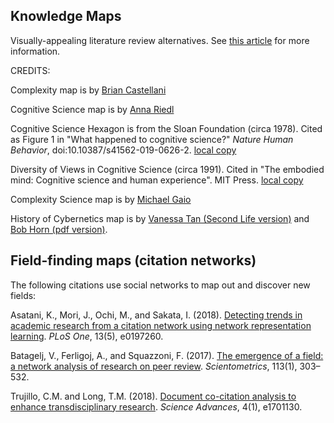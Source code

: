 ## Knowledge Maps

Visually-appealing literature review alternatives. See [this article](https://blogs.lse.ac.uk/impactofsocialsciences/2019/05/14/the-death-of-the-literature-review-and-the-rise-of-the-dynamic-knowledge-map/) for more information. 

CREDITS:

Complexity map is by [Brian Castellani](https://www.art-sciencefactory.com/briancastellani.html)

Cognitive Science map is by [Anna Riedl](http://www.riedlanna.com/cognitivesciencemap.html)

Cognitive Science Hexagon is from the Sloan Foundation (circa 1978). Cited as Figure 1 in "What happened to cognitive science?" _Nature Human Behavior_, doi:10.10387/s41562-019-0626-2. [local copy](https://github.com/Orthogonal-Research-Lab/Knowledge-Maps/blob/master/Cognitive%20Science/cogsci-hexagon.png)

Diversity of Views in Cognitive Science (circa 1991). Cited in "The embodied mind: Cognitive science and human experience". MIT Press. [local copy](https://github.com/Orthogonal-Research-Lab/Knowledge-Maps/blob/master/Cognitive%20Science/diversity-of-views-in-cogsci.png)

Complexity Science map is by [Michael Gaio](https://thehomunculus.wordpress.com/2009/12/07/cognitive-science-3d-mind-map/)

History of Cybernetics map is by [Vanessa Tan (Second Life version)](https://commons.wikimedia.org/wiki/File:History_of_Cybernetics_and_Systems_Science.jpg) and [Bob Horn (pdf version)](http://www.bobhorn.us/assets/uc-systems-science-historyv8--2006.pdf).

## Field-finding maps (citation networks)  

The following citations use social networks to map out and discover new fields:  

Asatani, K., Mori, J., Ochi, M., and Sakata, I. (2018). [Detecting trends in academic research from a citation network using network representation learning](https://doi.org/10.1371/journal.pone.0197260). _PLoS One_, 13(5), e0197260. 

Batagelj, V., Ferligoj, A., and Squazzoni, F. (2017). [The emergence of a field: a network analysis of research on peer review](https://link.springer.com/article/10.1007/s11192-017-2522-8). _Scientometrics_, 113(1), 303–532.  

Trujillo, C.M. and Long, T.M. (2018). [Document co-citation analysis to enhance transdisciplinary research](https://advances.sciencemag.org/content/4/1/e1701130.full). _Science Advances_, 4(1), e1701130.




